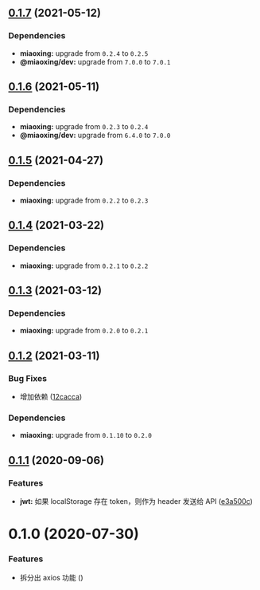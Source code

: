 ## [0.1.7](https://github.com/miaoxing/mxjs-axios/compare/v0.1.6...v0.1.7) (2021-05-12)





### Dependencies

* **miaoxing:** upgrade from `0.2.4` to `0.2.5`
* **@miaoxing/dev:** upgrade from `7.0.0` to `7.0.1`

## [0.1.6](https://github.com/miaoxing/mxjs-axios/compare/v0.1.5...v0.1.6) (2021-05-11)





### Dependencies

* **miaoxing:** upgrade from `0.2.3` to `0.2.4`
* **@miaoxing/dev:** upgrade from `6.4.0` to `7.0.0`

## [0.1.5](https://github.com/miaoxing/mxjs-axios/compare/v0.1.4...v0.1.5) (2021-04-27)





### Dependencies

* **miaoxing:** upgrade from `0.2.2` to `0.2.3`

## [0.1.4](https://github.com/miaoxing/mxjs-axios/compare/v0.1.3...v0.1.4) (2021-03-22)





### Dependencies

* **miaoxing:** upgrade from `0.2.1` to `0.2.2`

## [0.1.3](https://github.com/miaoxing/mxjs-axios/compare/v0.1.2...v0.1.3) (2021-03-12)





### Dependencies

* **miaoxing:** upgrade from `0.2.0` to `0.2.1`

## [0.1.2](https://github.com/miaoxing/mxjs-axios/compare/v0.1.1...v0.1.2) (2021-03-11)


### Bug Fixes

* 增加依赖 ([12cacca](https://github.com/miaoxing/mxjs-axios/commit/12caccafe7446d8a211f8bfe99648e7cb9e74e03))





### Dependencies

* **miaoxing:** upgrade from `0.1.10` to `0.2.0`

## [0.1.1](https://github.com/miaoxing/mxjs-axios/compare/v0.1.0...v0.1.1) (2020-09-06)


### Features

* **jwt:** 如果 localStorage 存在 token，则作为 header 发送给 API ([e3a500c](https://github.com/miaoxing/mxjs-axios/commit/e3a500c53ada3f5fee76e9bb1489b230d25f32d8))

# 0.1.0 (2020-07-30)


### Features

* 拆分出 axios 功能 ([](https://github.com/miaoxing/mxjs-axios/commit/))
